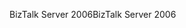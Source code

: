 <span data-ttu-id="1fbd5-101">BizTalk Server 2006</span><span class="sxs-lookup"><span data-stu-id="1fbd5-101">BizTalk Server 2006</span></span>
